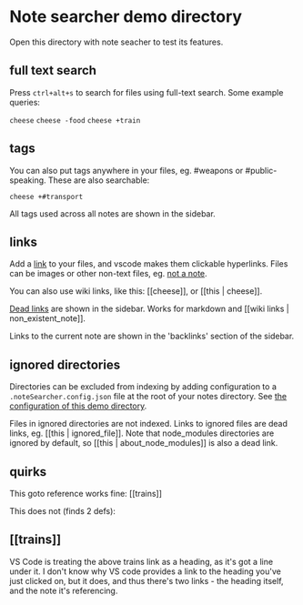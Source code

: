 # Note searcher demo directory

Open this directory with note seacher to test its features.


## full text search
Press `ctrl+alt+s` to search for files using full-text search. Some example
queries:

`cheese`
`cheese -food`
`cheese +train`


## tags
You can also put tags anywhere in your files, eg. #weapons or #public-speaking.
These are also searchable:

`cheese +#transport`

All tags used across all notes are shown in the sidebar.


## links
Add a [link](trains.md) to your files, and vscode makes them clickable
hyperlinks. Files can be images or other non-text files, eg.
[not a note](not_a_note.bin).

You can also use wiki links, like this: [[cheese]], or [[this | cheese]].

[Dead links](to/nowhere.md) are shown in the sidebar. Works for markdown and
[[wiki links | non_existent_note]].

Links to the current note are shown in the 'backlinks' section of the sidebar.


## ignored directories
Directories can be excluded from indexing by adding configuration to a
`.noteSearcher.config.json` file at the root of your notes directory. See
[the configuration of this demo directory](.noteSearcher.config.json).

Files in ignored directories are not indexed. Links to ignored files are dead
links, eg. [[this | ignored_file]]. Note that node_modules directories are
ignored by default, so [[this | about_node_modules]] is also a dead link.


## quirks
This goto reference works fine: [[trains]]

This does not (finds 2 defs):

[[trains]]
-

VS Code is treating the above trains link as a heading, as it's got a line under
it. I don't know why VS code provides a link to the heading you've just clicked
on, but it does, and thus there's two links - the heading itself, and the note
it's referencing.
